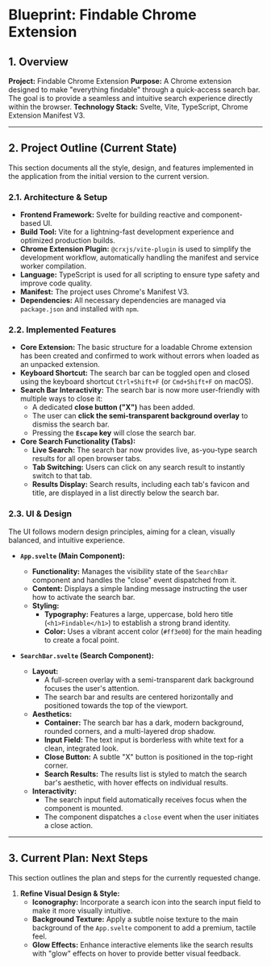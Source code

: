 # Blueprint: Findable Chrome Extension

## 1. Overview

**Project:** Findable Chrome Extension
**Purpose:** A Chrome extension designed to make "everything findable" through a quick-access search bar. The goal is to provide a seamless and intuitive search experience directly within the browser.
**Technology Stack:** Svelte, Vite, TypeScript, Chrome Extension Manifest V3.

---

## 2. Project Outline (Current State)

This section documents all the style, design, and features implemented in the application from the initial version to the current version.

### 2.1. Architecture & Setup

*   **Frontend Framework:** Svelte for building reactive and component-based UI.
*   **Build Tool:** Vite for a lightning-fast development experience and optimized production builds.
*   **Chrome Extension Plugin:** `@crxjs/vite-plugin` is used to simplify the development workflow, automatically handling the manifest and service worker compilation.
*   **Language:** TypeScript is used for all scripting to ensure type safety and improve code quality.
*   **Manifest:** The project uses Chrome's Manifest V3.
*   **Dependencies:** All necessary dependencies are managed via `package.json` and installed with `npm`.

### 2.2. Implemented Features

*   **Core Extension:** The basic structure for a loadable Chrome extension has been created and confirmed to work without errors when loaded as an unpacked extension.
*   **Keyboard Shortcut:** The search bar can be toggled open and closed using the keyboard shortcut `Ctrl+Shift+F` (or `Cmd+Shift+F` on macOS).
*   **Search Bar Interactivity:** The search bar is now more user-friendly with multiple ways to close it:
    *   A dedicated **close button ("X")** has been added.
    *   The user can **click the semi-transparent background overlay** to dismiss the search bar.
    *   Pressing the **`Escape` key** will close the search bar.
*   **Core Search Functionality (Tabs):**
    *   **Live Search:** The search bar now provides live, as-you-type search results for all open browser tabs.
    *   **Tab Switching:** Users can click on any search result to instantly switch to that tab.
    *   **Results Display:** Search results, including each tab's favicon and title, are displayed in a list directly below the search bar.

### 2.3. UI & Design

The UI follows modern design principles, aiming for a clean, visually balanced, and intuitive experience.

*   **`App.svelte` (Main Component):**
    *   **Functionality:** Manages the visibility state of the `SearchBar` component and handles the "close" event dispatched from it.
    *   **Content:** Displays a simple landing message instructing the user how to activate the search bar.
    *   **Styling:**
        *   **Typography:** Features a large, uppercase, bold hero title (`<h1>Findable</h1>`) to establish a strong brand identity.
        *   **Color:** Uses a vibrant accent color (`#ff3e00`) for the main heading to create a focal point.

*   **`SearchBar.svelte` (Search Component):**
    *   **Layout:**
        *   A full-screen overlay with a semi-transparent dark background focuses the user's attention.
        *   The search bar and results are centered horizontally and positioned towards the top of the viewport.
    *   **Aesthetics:**
        *   **Container:** The search bar has a dark, modern background, rounded corners, and a multi-layered drop shadow.
        *   **Input Field:** The text input is borderless with white text for a clean, integrated look.
        *   **Close Button:** A subtle "X" button is positioned in the top-right corner.
        *   **Search Results:** The results list is styled to match the search bar's aesthetic, with hover effects on individual results.
    *   **Interactivity:**
        *   The search input field automatically receives focus when the component is mounted.
        *   The component dispatches a `close` event when the user initiates a close action.

---

## 3. Current Plan: Next Steps

This section outlines the plan and steps for the currently requested change.

1.  **Refine Visual Design & Style:**
    *   **Iconography:** Incorporate a search icon into the search input field to make it more visually intuitive.
    *   **Background Texture:** Apply a subtle noise texture to the main background of the `App.svelte` component to add a premium, tactile feel.
    *   **Glow Effects:** Enhance interactive elements like the search results with "glow" effects on hover to provide better visual feedback.
